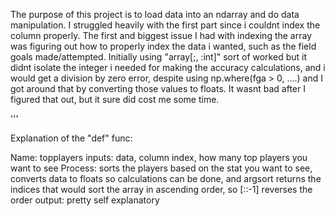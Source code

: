 The purpose of this project is to load data into an ndarray and do data manipulation. I struggled heavily with the first part since i couldnt index the column properly. The first and biggest issue I had
with indexing the array was figuring out how to properly index the data i wanted, such as the field goals made/attempted. Initially using "array[;, :int]" sort of worked but it didnt
isolate the integer i needed for making the accuracy calculations, and i would get a division by zero error, despite using np.where(fga > 0, ....) and I got around that by converting those
values to floats. It wasnt bad after I figured that out, but it sure did cost me some time.



















'''

Explanation of the "def" func:

Name: topplayers
inputs: data, column index, how many top players you want to see
Process: sorts the players based on the stat you want to see, converts data
to floats so calculations can be done, and argsort returns the indices
that would sort the array in ascending order, so [::-1] reverses the order
output: pretty self explanatory
